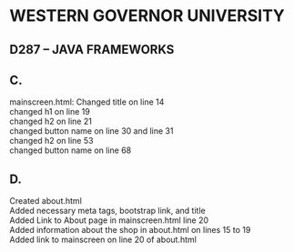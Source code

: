 # WESTERN GOVERNOR UNIVERSITY 
## D287 – JAVA FRAMEWORKS

## C.
mainscreen.html: Changed title on line 14 <br/> changed h1 on line 19 <br/>
changed h2 on line 21<br/> changed button name on line 30 and line 31<br/>
changed h2 on line 53<br/> changed button name on line 68

## D.
Created about.html <br/>
Added necessary meta tags, bootstrap link, and title <br/>
Added Link to About page in mainscreen.html line 20 <br/>
Added information about the shop in about.html on lines 15 to 19 <br/>
Added link to mainscreen on line 20 of about.html
